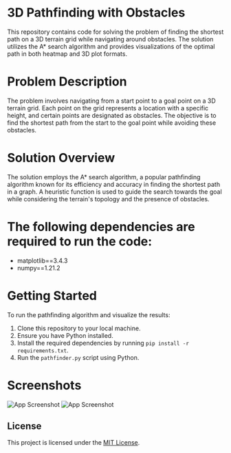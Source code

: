 
# 3D Pathfinding with Obstacles

This repository contains code for solving the problem of finding the shortest path on a 3D terrain grid while navigating around obstacles. The solution utilizes the A* search algorithm and provides visualizations of the optimal path in both heatmap and 3D plot formats.

# Problem Description

The problem involves navigating from a start point to a goal point on a 3D terrain grid. Each point on the grid represents a location with a specific height, and certain points are designated as obstacles. The objective is to find the shortest path from the start to the goal point while avoiding these obstacles.


# Solution Overview

The solution employs the A* search algorithm, a popular pathfinding algorithm known for its efficiency and accuracy in finding the shortest path in a graph. A heuristic function is used to guide the search towards the goal while considering the terrain's topology and the presence of obstacles.

# The following dependencies are required to run the code:

- matplotlib==3.4.3
- numpy==1.21.2

# Getting Started

To run the pathfinding algorithm and visualize the results:

1. Clone this repository to your local machine.
2. Ensure you have Python installed.
3. Install the required dependencies by running `pip install -r requirements.txt`.
4. Run the `pathfinder.py` script using Python.


# Screenshots

![App Screenshot](https://github.com/kosa12/Pathfinder-3D/blob/main/screenshots/100x100png)
![App Screenshot](https://github.com/kosa12/Pathfinder-3D/blob/main/screenshots/100x100_2png)

## License

This project is licensed under the [MIT License](LICENSE).
